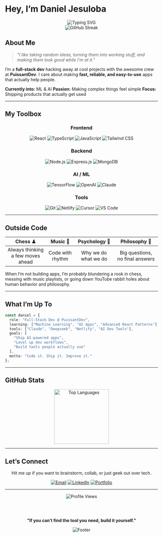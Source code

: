 # Hey, I’m Daniel Jesuloba

<div align="center">
  <img src="https://readme-typing-svg.herokuapp.com?font=Fira+Code&size=24&duration=3000&pause=1000&color=00D9FF&center=true&vCenter=true&width=600&lines=Full-Stack+Developer;React+%7C+Node.js+%7C+TypeScript;Building+at+PuissantDev;ML+%26+AI+Enthusiast;Turning+Ideas+into+Reality" alt="Typing SVG" />
</div>

<div align="center">  
  <img src="https://github-readme-streak-stats.herokuapp.com/?user=dandokku&theme=radical&hide_border=true&stroke=0000&background=0A0E27&ring=00D9FF&fire=FF6B9D&currStreakLabel=00D9FF" alt="GitHub Streak" />  
</div>


## About Me

> *"I like taking random ideas, turning them into working stuff, and making them look good while I’m at it."*

I’m a **full-stack dev** hacking away at cool projects with the awesome crew at **PuissantDev**.
I care about making **fast, reliable, and easy-to-use** apps that actually help people.

**Currently into:** ML & AI
**Passion:** Making complex things feel simple
**Focus:** Shipping products that actually get used

---

## My Toolbox

<div align="center">

### Frontend

![React](https://img.shields.io/badge/React-61DAFB?style=for-the-badge\&logo=react\&logoColor=black)
![TypeScript](https://img.shields.io/badge/TypeScript-3178C6?style=for-the-badge\&logo=typescript\&logoColor=white)
![JavaScript](https://img.shields.io/badge/JavaScript-F7DF1E?style=for-the-badge\&logo=javascript\&logoColor=black)
![Tailwind CSS](https://img.shields.io/badge/Tailwind_CSS-38B2AC?style=for-the-badge\&logo=tailwind-css\&logoColor=white)

### Backend

![Node.js](https://img.shields.io/badge/Node.js-339933?style=for-the-badge\&logo=node.js\&logoColor=white)
![Express.js](https://img.shields.io/badge/Express.js-000000?style=for-the-badge\&logo=express\&logoColor=white)
![MongoDB](https://img.shields.io/badge/MongoDB-47A248?style=for-the-badge\&logo=mongodb\&logoColor=white)

### AI / ML

![TensorFlow](https://img.shields.io/badge/TensorFlow-FF6F00?style=for-the-badge\&logo=tensorflow\&logoColor=white)
![OpenAI](https://img.shields.io/badge/OpenAI-412991?style=for-the-badge\&logo=openai\&logoColor=white)
![Claude](https://img.shields.io/badge/Anthropic_Claude-FF9500?style=for-the-badge\&logo=anthropic\&logoColor=white)

### Tools

![Git](https://img.shields.io/badge/Git-F05032?style=for-the-badge\&logo=git\&logoColor=white)
![Netlify](https://img.shields.io/badge/Netlify-00C7B7?style=for-the-badge\&logo=netlify\&logoColor=white)
![Cursor](https://img.shields.io/badge/Cursor-000000?style=for-the-badge\&logo=cursor\&logoColor=white)
![VS Code](https://img.shields.io/badge/VS_Code-007ACC?style=for-the-badge\&logo=visual-studio-code\&logoColor=white)

</div>

---

## Outside Code

<div align="center">

|            **Chess** ♟            |   **Music** 🎵   |   **Psychology** 🧠  |        **Philosophy** 🤔        |
| :-------------------------------: | :--------------: | :------------------: | :-----------------------------: |
| Always thinking a few moves ahead | Code with rhythm | Why we do what we do | Big questions, no final answers |

</div>

When I’m not building apps, I’m probably blundering a rook in chess, messing with music playlists, or going down YouTube rabbit holes about human behavior and philosophy.

---

## What I’m Up To

```typescript
const daniel = {
  role: "Full-Stack Dev @ PuissantDev",
  learning: ["Machine Learning", "AI Apps", "Advanced React Patterns"],
  tools: ["Claude", "Deepseek", "Netlify", "AI Dev Tools"],
  goals: [
    "Ship AI-powered apps",
    "Level up dev workflows",
    "Build tools people actually use"
  ],
  motto: "Code it. Ship it. Improve it."
};
```

---

## GitHub Stats

<div align="center">
  <img height="180em" src="https://github-readme-stats.vercel.app/api/top-langs/?username=dandokku&layout=compact&theme=radical&hide_border=true&bg_color=0A0E27&title_color=00D9FF&text_color=ffffff" alt="Top Languages" />
</div>

---

## Let’s Connect

<div align="center">

Hit me up if you want to brainstorm, collab, or just geek out over tech.

[![Email](https://img.shields.io/badge/Email-jesulobadaniel1@gmail.com-D14836?style=for-the-badge\&logo=gmail\&logoColor=white)](mailto:jesulobadaniel1@gmail.com)
[![LinkedIn](https://img.shields.io/badge/LinkedIn-daniel--ajide-0077B5?style=for-the-badge\&logo=linkedin\&logoColor=white)](https://linkedin.com/in/daniel-ajide)
[![Portfolio](https://img.shields.io/badge/Portfolio-danielajide.netlify.app-FF6B9D?style=for-the-badge\&logo=netlify\&logoColor=white)](https://danielajide.netlify.app)

</div>

---

<div align="center">
  <img src="https://komarev.com/ghpvc/?username=dandokku&style=for-the-badge&color=00D9FF" alt="Profile Views" />

<br><br>

**"If you can’t find the tool you need, build it yourself."**

</div>

<div align="center">
  <img src="https://capsule-render.vercel.app/api?type=waving&color=gradient&customColorList=6,11,20&height=100&section=footer&text=Happy%20Coding!&fontSize=16&fontColor=fff&animation=twinkling" alt="Footer" />
</div>
